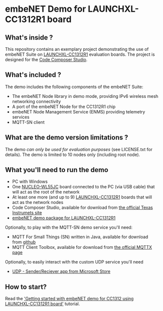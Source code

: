 # embeNET Demo for LAUNCHXL-CC1312R1 board

## What's inside ?

This repository contains an exemplary project demonstrating the use of embeNET Suite on [LAUNCHXL-CC1312R1](https://www.ti.com/tool/LAUNCHXL-CC1312R1) evaluation boards. 
The project is designed for the [Code Composer Studio](https://www.ti.com/tool/CCSTUDIO). 

## What's included ?

The demo includes the following components of the embeNET Suite:
- The embeNET Node library in demo mode, providing IPv6 wireless mesh networking connectivity
- A port of the embeNET Node for the CC1312R1 chip
- embeNET Node Management Service (ENMS) providing telemetry services
- MQTT-SN client

## What are the demo version limitations ?

The demo *can only be used for evaluation purposes* (see LICENSE.txt for details).
The demo is limited to 10 nodes only (including root node).

## What you'll need to run the demo

- PC with Windows
- One [NUCLEO-WL55JC](https://www.st.com/en/evaluation-tools/nucleo-wl55jc.html) board connected to the PC (via USB cable) that will act as the root of the network
- At least one more (and up to 9) [LAUNCHXL-CC1312R1](https://www.ti.com/tool/LAUNCHXL-CC1312R1) boards that will act as the network nodes
- Code Composer Studio, available for download from [the official Texas Instrumets site](https://www.ti.com/tool/CCSTUDIO)
- [embeNET demo package for LAUNCHXL-CC1312R1](https://github.com/embetech-official/embenet-demo-launchxl-cc1312r1/releases)

Optionally, to play with the MQTT-SN demo service you'll need:
- MQTT For Small Things (SN) written in Java, available for download from [github](https://github.com/simon622/mqtt-sn)
- MQTT Client Toolbox, available for download from [the official MQTTX page](https://mqttx.app)

Optionally, to easily interact with the custom UDP service you'll need
- [UDP - Sender/Reciever app from Microsoft Store](https://www.microsoft.com/store/apps/9nblggh52bt0)

## How to start?

Read the ['Getting started with embeNET demo for CC1312 using LAUNCHXL-CC1312R1 board'](https://embe.tech/docs/?q=doxyview/Getting%20started%20with%20LAUNCHXL-CC1312R1/index.html) tutorial.